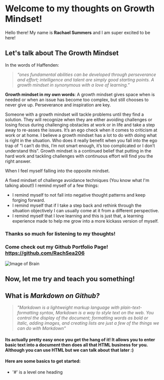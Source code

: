 # Welcome to my thoughts on Growth Mindset!

Hello there! My name is **Rachael Summers** and I am super excited to be here!


## Let's talk about **The Growth Mindset**

In the words of Haffenden:
   >*“ones fundamental abilities can be developed through 
   perseverance and effort; intelligence and talent are simply good starting points. A growth mindset in synonymous with a love of learning.”*
   
**Growth mindset in my own words**: A growth mindset gives space when is needed or when an issue has become too complex, but still chooses to never give up. Perseverance and inspiration are key. 

Someone with a growth mindset will tackle problems until they find a solution. They will recognize when they are either avoiding challenges or losing focus during challenging obstacles at work or in life and take a step away to re-asses the issues. It’s an ego check when it comes to criticism at work or at home. I believe a growth mindset has a lot to do with doing what is right in the situation. Who does it really benefit when you fall into the ego trap of “I can’t do this, I’m not smart enough, it’s too complicated or I don’t understand this”. Growth mindset is a continued  belief that putting in the hard work and tackling challenges with continuous effort will find you the right answer.  

When I feel myself falling into the opposite mindset. 

A fixed mindset of challenge avoidance techniques (You know what I'm talking about!) I remind myself of a few things:  


* I remind myself to not fall into negative thought patterns and keep forging forward. 
* I remind myself that if I take a step back and rethink through the situation objectively I can usually come at it from a different perspective.
* I remind myself that I love learning and this is just that, a learning experience made to help me grow into a more kickass version of myself.

### Thanks so much for listening to my thoughts! 
### Come check out my Github Portfolio Page! https://github.com/RachSea206 


![Image of Brain](https://image.freepik.com/free-vector/cartoon-brain-idea-creative-design_24877-14826.jpg)
 

## Now, let me try and teach you something!

## **What is _Markdown on Github?_** 

>*"Markdown is a lightweight markup language with plain-text-formatting syntax, Markdown is a way to style text on the web. You control the display of the document; formatting words as bold or italic, adding images, and creating lists are just a few of the things we can do with Markdown"*

#### Its actually pretty easy once you get the hang of it! It allows you to enter basic text into a document then does all that HTML business for you. Although you can use HTML but we can talk about that later :) 

#### Here are some basics to get started:

* '#' is a level one heading 


